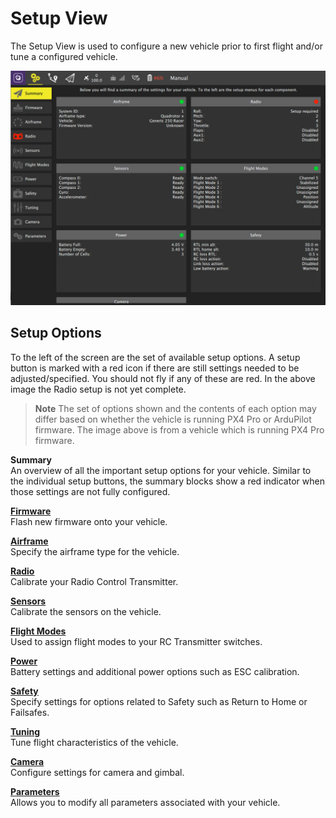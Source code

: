 # Setup View

The Setup View is used to configure a new vehicle prior to first flight and/or tune a configured vehicle. 

![](../../images/setup/SetupView.jpg)

## Setup Options

To the left of the screen are the set of available setup options. A setup button is marked with a red icon if there are still settings needed to be adjusted/specified. You should not fly if any of these are red. In the above image the Radio setup is not yet complete.

> **Note** The set of options shown and the contents of each option may differ based on whether the vehicle is running PX4 Pro or ArduPilot firmware. The image above is from a vehicle which is running PX4 Pro firmware.


**Summary**
<br>An overview of all the important setup options for your vehicle. Similar to the individual setup buttons, the summary blocks show a red indicator when those settings are not fully configured.

**[Firmware](Firmware.md)**
<br>Flash new firmware onto your vehicle.

**[Airframe](Airframe.md)**
<br>Specify the airframe type for the vehicle.

**[Radio](Radio.md)**
<br>Calibrate your Radio Control Transmitter.

**[Sensors](Sensors.md)**
<br>Calibrate the sensors on the vehicle.

**[Flight Modes](FlightModes.md)**
<br>Used to assign flight modes to your RC Transmitter switches.

**[Power](Power.md)**
<br>Battery settings and additional power options such as ESC calibration.

**[Safety](Safety.md)**
<br>Specify settings for options related to Safety such as Return to Home or Failsafes.

**[Tuning](Tuning.md)**
<br>Tune flight characteristics of the vehicle.

**[Camera](Camera.md)**
<br>Configure settings for camera and gimbal.

**[Parameters](Parameters.md)**
<br>Allows you to modify all parameters associated with your vehicle.
<br>
<br>
